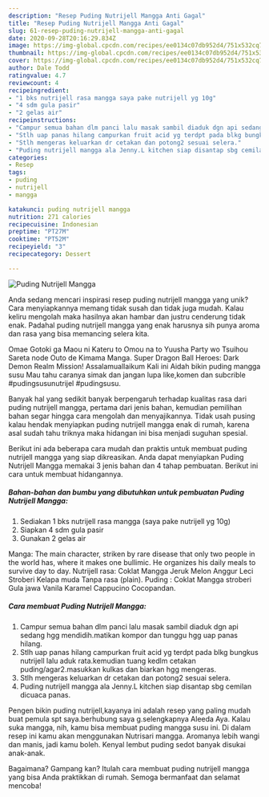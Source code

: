 ```yaml
---
description: "Resep Puding Nutrijell Mangga Anti Gagal"
title: "Resep Puding Nutrijell Mangga Anti Gagal"
slug: 61-resep-puding-nutrijell-mangga-anti-gagal
date: 2020-09-28T20:16:29.834Z
image: https://img-global.cpcdn.com/recipes/ee0134c07db952d4/751x532cq70/puding-nutrijell-mangga-foto-resep-utama.jpg
thumbnail: https://img-global.cpcdn.com/recipes/ee0134c07db952d4/751x532cq70/puding-nutrijell-mangga-foto-resep-utama.jpg
cover: https://img-global.cpcdn.com/recipes/ee0134c07db952d4/751x532cq70/puding-nutrijell-mangga-foto-resep-utama.jpg
author: Dale Todd
ratingvalue: 4.7
reviewcount: 4
recipeingredient:
- "1 bks nutrijell rasa mangga saya pake nutrijell yg 10g"
- "4 sdm gula pasir"
- "2 gelas air"
recipeinstructions:
- "Campur semua bahan dlm panci lalu masak sambil diaduk dgn api sedang hgg mendidih.matikan kompor dan tunggu hgg uap panas hilang."
- "Stlh uap panas hilang campurkan fruit acid yg terdpt pada blkg bungkus nutrijell lalu aduk rata.kemudian tuang kedlm cetakan puding/agar2.masukkan kulkas dan biarkan hgg mengeras."
- "Stlh mengeras keluarkan dr cetakan dan potong2 sesuai selera."
- "Puding nutrijell mangga ala Jenny.L kitchen siap disantap sbg cemilan dicuaca panas."
categories:
- Resep
tags:
- puding
- nutrijell
- mangga

katakunci: puding nutrijell mangga 
nutrition: 271 calories
recipecuisine: Indonesian
preptime: "PT27M"
cooktime: "PT52M"
recipeyield: "3"
recipecategory: Dessert

---
```



![Puding Nutrijell Mangga](https://img-global.cpcdn.com/recipes/ee0134c07db952d4/751x532cq70/puding-nutrijell-mangga-foto-resep-utama.jpg)

Anda sedang mencari inspirasi resep puding nutrijell mangga yang unik? Cara menyiapkannya memang tidak susah dan tidak juga mudah. Kalau keliru mengolah maka hasilnya akan hambar dan justru cenderung tidak enak. Padahal puding nutrijell mangga yang enak harusnya sih punya aroma dan rasa yang bisa memancing selera kita.

Omae Gotoki ga Maou ni Kateru to Omou na to Yuusha Party wo Tsuihou Sareta node Outo de Kimama Manga. Super Dragon Ball Heroes: Dark Demon Realm Mission! Assalamuallaikum Kali ini Aidah bikin puding mangga susu Mau tahu caranya simak dan jangan lupa like,komen dan subcrible #pudingsusunutrijel #pudingsusu.

Banyak hal yang sedikit banyak berpengaruh terhadap kualitas rasa dari puding nutrijell mangga, pertama dari jenis bahan, kemudian pemilihan bahan segar hingga cara mengolah dan menyajikannya. Tidak usah pusing kalau hendak menyiapkan puding nutrijell mangga enak di rumah, karena asal sudah tahu triknya maka hidangan ini bisa menjadi suguhan spesial.


Berikut ini ada beberapa cara mudah dan praktis untuk membuat puding nutrijell mangga yang siap dikreasikan. Anda dapat menyiapkan Puding Nutrijell Mangga memakai 3 jenis bahan dan 4 tahap pembuatan. Berikut ini cara untuk membuat hidangannya.

<!--inarticleads1-->

##### Bahan-bahan dan bumbu yang dibutuhkan untuk pembuatan Puding Nutrijell Mangga:

1. Sediakan 1 bks nutrijell rasa mangga (saya pake nutrijell yg 10g)
1. Siapkan 4 sdm gula pasir
1. Gunakan 2 gelas air


Manga: The main character, striken by rare disease that only two people in the world has, where it makes one bullimic. He organizes his daily meals to survive day to day. Nutrijell rasa: Coklat Mangga Jeruk Melon Anggur Leci Stroberi Kelapa muda Tanpa rasa (plain). Puding : Coklat Mangga stroberi Gula jawa Vanila Karamel Cappucino Cocopandan. 

<!--inarticleads2-->

##### Cara membuat Puding Nutrijell Mangga:

1. Campur semua bahan dlm panci lalu masak sambil diaduk dgn api sedang hgg mendidih.matikan kompor dan tunggu hgg uap panas hilang.
1. Stlh uap panas hilang campurkan fruit acid yg terdpt pada blkg bungkus nutrijell lalu aduk rata.kemudian tuang kedlm cetakan puding/agar2.masukkan kulkas dan biarkan hgg mengeras.
1. Stlh mengeras keluarkan dr cetakan dan potong2 sesuai selera.
1. Puding nutrijell mangga ala Jenny.L kitchen siap disantap sbg cemilan dicuaca panas.


Pengen bikin puding nutrijell,kayanya ini adalah resep yang paling mudah buat pemula spt saya.berhubung saya g.selengkapnya Aleeda Aya. Kalau suka mangga, nih, kamu bisa membuat puding mangga susu ini. Di dalam resep ini kamu akan menggunakan Nutrisari mangga. Aromanya lebih wangi dan manis, jadi kamu boleh. Kenyal lembut puding sedot banyak disukai anak-anak. 

Bagaimana? Gampang kan? Itulah cara membuat puding nutrijell mangga yang bisa Anda praktikkan di rumah. Semoga bermanfaat dan selamat mencoba!
